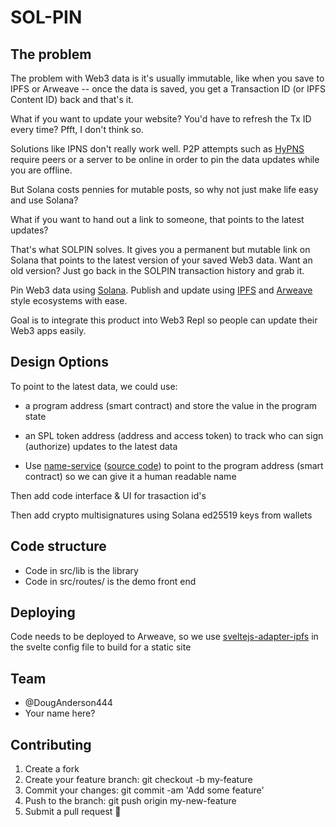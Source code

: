 # SOL-PIN

## The problem

The problem with Web3 data is it's usually immutable, like when you save to IPFS or Arweave -- once the data is saved, you get a Transaction ID (or IPFS Content ID) back and that's it. 

What if you want to update your website? You'd have to refresh the Tx ID every time? Pfft, I don't think so.

Solutions like IPNS don't really work well. P2P attempts such as [HyPNS](https://github.com/DougAnderson444/hypns) require peers or a server to be online in order to pin the data updates while you are offline.

But Solana costs pennies for mutable posts, so why not just make life easy and use Solana?

What if you want to hand out a link to someone, that points to the latest updates?

That's what SOLPIN solves. It gives you a permanent but mutable link on Solana that points to the latest version of your saved Web3 data. Want an old version? Just go back in the SOLPIN transaction history and grab it.


Pin Web3 data using [Solana](https://solana.com/). Publish and update using [IPFS](https://ipfs.io/) and [Arweave](https://www.arweave.org/) style ecosystems with ease.

Goal is to integrate this product into Web3 Repl so people can update their Web3 apps easily.

## Design Options

To point to the latest data, we could use:

- a program address (smart contract) and store the value in the program state

- an SPL token address (address and access token) to track who can sign (authorize) updates to the latest data

- Use [name-service](https://spl.solana.com/name-service) ([source code](https://github.com/solana-labs/solana-program-library/tree/master/name-service/js/src)) to point to the program address (smart contract) so we can give it a human readable name

Then add code interface & UI for trasaction id's

Then add crypto multisignatures using Solana ed25519 keys from wallets

## Code structure

- Code in src/lib is the library
- Code in src/routes/ is the demo front end

## Deploying

Code needs to be deployed to Arweave, so we use [sveltejs-adapter-ipfs](https://github.com/wighawag/sveltejs-adapter-ipfs) in the svelte config file to build for a static site

## Team

- @DougAnderson444
- Your name here?

## Contributing

1. Create a fork
2. Create your feature branch: git checkout -b my-feature
3. Commit your changes: git commit -am 'Add some feature'
4. Push to the branch: git push origin my-new-feature
5. Submit a pull request 🚀